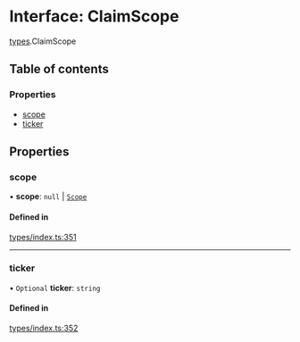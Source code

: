 # Interface: ClaimScope

[types](../wiki/types).ClaimScope

## Table of contents

### Properties

- [scope](../wiki/types.ClaimScope#scope)
- [ticker](../wiki/types.ClaimScope#ticker)

## Properties

### scope

• **scope**: ``null`` \| [`Scope`](../wiki/types.Scope)

#### Defined in

[types/index.ts:351](https://github.com/PolymathNetwork/polymesh-sdk/blob/31dfa0dc/src/types/index.ts#L351)

___

### ticker

• `Optional` **ticker**: `string`

#### Defined in

[types/index.ts:352](https://github.com/PolymathNetwork/polymesh-sdk/blob/31dfa0dc/src/types/index.ts#L352)

